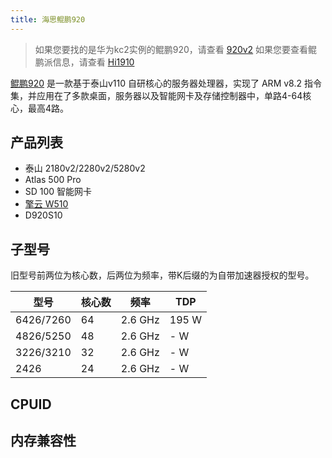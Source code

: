 ```yaml
---
title: 海思鲲鹏920
---
```


> 如果您要找的是华为kc2实例的鲲鹏920，请查看 [920v2](../hi1630)
> 如果您要查看鲲鹏派信息，请查看 [Hi1910](../hi1910)

[鲲鹏920](https://www.hikunpeng.com/compute/kunpeng920) 是一款基于泰山v110 自研核心的服务器处理器，实现了 ARM v8.2 指令集，并应用在了多款桌面，服务器以及智能网卡及存储控制器中，单路4-64核心，最高4路。

## 产品列表

- 泰山 2180v2/2280v2/5280v2
- Atlas 500 Pro
- SD 100 智能网卡
- [擎云 W510](../../device/w510)
- D920S10

## 子型号

旧型号前两位为核心数，后两位为频率，带K后缀的为自带加速器授权的型号。

| 型号 | 核心数 | 频率 | TDP |
| --- | --- | --- | --- |
| 6426/7260 | 64 | 2.6 GHz | 195 W |
| 4826/5250 | 48 | 2.6 GHz | - W |
| 3226/3210 | 32 | 2.6 GHz | - W |
| 2426 | 24 | 2.6 GHz | - W |

## CPUID


## 内存兼容性

